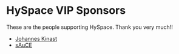 # HySpace VIP Sponsors

These are the people supporting HySpace. Thank you very much!!


- [Johannes Kinast](https://github.com/goaround)
- [sAuCE](https://github.com/lukejw)
